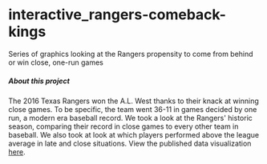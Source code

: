 # interactive_rangers-comeback-kings
Series of graphics looking at the Rangers propensity to come from behind or win close, one-run games

##### About this project
The 2016 Texas Rangers won the A.L. West thanks to their knack at winning close games. To be specific, the team went 36-11 in games decided by one run, a modern era baseball record. We took a look at the Rangers' historic season, comparing their record in close games to every other team in baseball. We also took at look at which players performed above the league average in late and close situations. View the published data visualization [here](http://interactives.dallasnews.com/2016/rangers-one-run-wins/).

